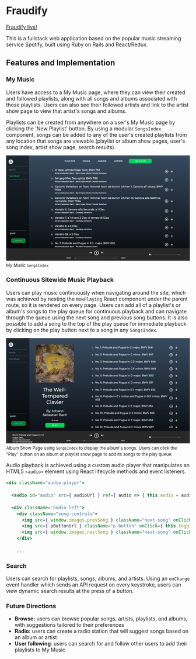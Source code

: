 # Fraudify

[Fraudify live!](https://fraudify.herokuapp.com/#/home)

This is a fullstack web application based on the popular music streaming service Spotify, built using Ruby on Rails and React/Redux.

## Features and Implementation

### My Music

Users have access to a My Music page, where they can view their created and followed playlists, along with all songs and albums associated with those playlists. Users can also see their followed artists and link to the artist show page to view that artist's songs and albums.

Playlists can be created from anywhere on a user's My Music page by clicking the 'New Playlist' button. By using a modular `SongsIndex` component, songs can be added to any of the user's created playlists from any location that songs are viewable (playlist or album show pages, user's song index, artist show page, search results).

![My Music Songs Index](docs/screenshots/mymusic-songsindex.png)
<small>My Music `SongsIndex`</small>


### Continuous Sitewide Music Playback

Users can play music continuously when navigating around the site, which was achieved by nesting the `NowPlaying` React component under the parent route, so it is rendered on every page. Users can add all of a playlist's or album's songs to the play queue for continuous playback and can navigate through the queue using the next song and previous song buttons. It is also possible to add a song to the top of the play queue for immediate playback by clicking on the play button next to a song in any `SongsIndex`.

![Album Show Page](docs/screenshots/album-show-page.png)
<small>
Album Show Page using `SongsIndex` to display the album's songs. Users can click the "Play" button on an album or playlist show page to add its songs to the play queue.
</small>


Audio playback is achieved using a custom audio player that manipulates an HTML5 `<audio>` element using React lifecycle methods and event listeners.

```jsx
<div className="audio-player">

  <audio id="audio" src={ audioUrl } ref={ audio => { this.audio = audio; } }></audio>

  <div className="audio-left">
    <div className="song-controls">
      <img src={ window.images.prevSong } className="next-song" onClick={ this.prevSong } />
      <img src={ pButtonUrl } className="p-button" onClick={ this.togglePlay } />
      <img src={ window.images.nextSong } className="next-song" onClick={ this.nextSong }/>
    </div>

    ...
```

### Search

Users can search for playlists, songs, albums, and artists. Using an `onChange` event handler which sends an API request on every keystroke, users can view dynamic search results at the press of a button.


### Future Directions

* __Browse:__ users can browse popular songs, artists, playlists, and albums, with suggestions tailored to their preferences
* __Radio:__ users can create a radio station that will suggest songs based on an album or artist
* __User following__: users can search for and follow other users to add their playlists to My Music
